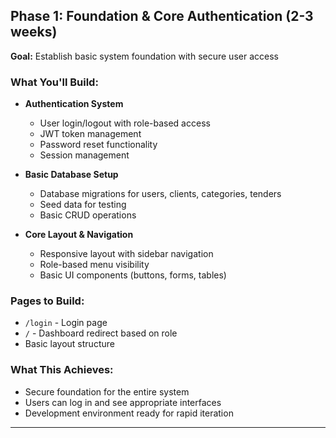 ## Phase 1: Foundation & Core Authentication (2-3 weeks)

**Goal:** Establish basic system foundation with secure user access

### What You'll Build:

- **Authentication System**

  - User login/logout with role-based access
  - JWT token management
  - Password reset functionality
  - Session management

- **Basic Database Setup**

  - Database migrations for users, clients, categories, tenders
  - Seed data for testing
  - Basic CRUD operations

- **Core Layout & Navigation**
  - Responsive layout with sidebar navigation
  - Role-based menu visibility
  - Basic UI components (buttons, forms, tables)

### Pages to Build:

- `/login` - Login page
- `/` - Dashboard redirect based on role
- Basic layout structure

### What This Achieves:

- Secure foundation for the entire system
- Users can log in and see appropriate interfaces
- Development environment ready for rapid iteration

---
